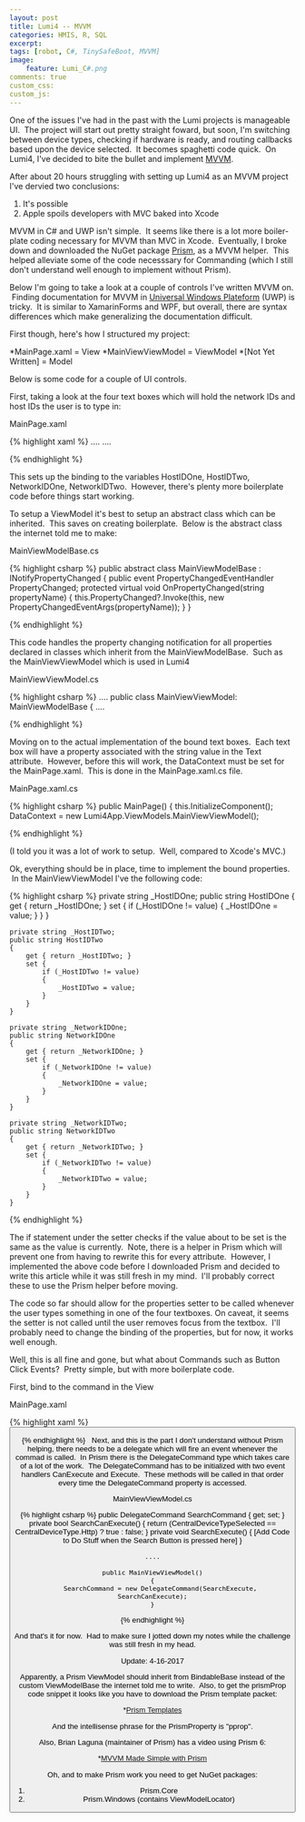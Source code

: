 ```yaml
---
layout: post
title: Lumi4 -- MVVM
categories: HMIS, R, SQL
excerpt: 
tags: [robot, C#, TinySafeBoot, MVVM]
image: 
    feature: Lumi_C#.png 
comments: true
custom_css:
custom_js: 
---
```


One of the issues I've had in the past with the Lumi projects is manageable UI.  The project will start out pretty straight foward, but soon, I'm switching between device types, checking if hardware is ready, and routing callbacks based upon the device selected.  It becomes spaghetti code quick.  On Lumi4, I've decided to bite the bullet and implement [MVVM](https://en.wikipedia.org/wiki/Model%E2%80%93view%E2%80%93viewmodel).  

After about 20 hours struggling with setting up Lumi4 as an MVVM project I've dervied two conclusions:

1.  It's possible
2.  Apple spoils developers with MVC baked into Xcode

MVVM in C# and UWP isn't simple.  It seems like there is a lot more boiler-plate coding necessary for MVVM than MVC in Xcode.  Eventually, I broke down and downloaded the NuGet package [Prism](https://github.com/PrismLibrary/Prism), as a MVVM helper.  This helped alleviate some of the code necesssary for Commanding (which I still don't understand well enough to implement without Prism).   

Below I'm going to take a look at a couple of controls I've written MVVM on.  Finding documentation for MVVM in [Universal Windows Plateform](https://en.wikipedia.org/wiki/Universal_Windows_Platform) (UWP) is tricky.  It is similar to XamarinForms and WPF, but overall, there are syntax differences which make generalizing the documentation difficult.  

First though, here's how I structured my project:

*MainPage.xaml = View
*MainViewViewModel = ViewModel
*[Not Yet Written] = Model

Below is some code for a couple of UI controls.  

First, taking a look at the four text boxes which will hold the network IDs and host IDs the user is to type in:  

MainPage.xaml

{% highlight xaml %}
    ....
    <TextBox x:Name="NetworkIDOne" Text="{Binding HostIDOne, Mode=TwoWay}" VerticalAlignment="Center" HorizontalAlignment="Stretch" TextAlignment="Center" Grid.Column="1"/>
    <TextBox x:Name="NetworkIDTwo" Text="{Binding HostIDTwo, Mode=TwoWay}" VerticalAlignment="Center" HorizontalAlignment="Stretch" TextAlignment="Center" Grid.Column="2"/>
    <TextBox x:Name="HostIDOne" Text="{Binding NetworkIDOne, Mode=TwoWay}" VerticalAlignment="Center" HorizontalAlignment="Stretch" TextAlignment="Center" Grid.Column="3"/>
    <TextBox x:Name="HostIDTwo" Text="{Binding NetworkIDTwo, Mode=TwoWay}" VerticalAlignment="Center" HorizontalAlignment="Stretch" TextAlignment="Center" Grid.Column="4"/>
    ....

{% endhighlight %}

This sets up the binding to the variables HostIDOne, HostIDTwo, NetworkIDOne, NetworkIDTwo.  However, there's plenty more boilerplate code before things start working.   

To setup a ViewModel it's best to setup an abstract class which can be inherited.  This saves on creating boilerplate.  Below is the abstract class the internet told me to make:  

MainViewModelBase.cs

{% highlight csharp %}
    public abstract class MainViewModelBase : INotifyPropertyChanged
    {
    	public event PropertyChangedEventHandler PropertyChanged;
    	protected virtual void OnPropertyChanged(string propertyName)
    	{
    		this.PropertyChanged?.Invoke(this, new PropertyChangedEventArgs(propertyName));
    	}
    }

{% endhighlight %}

This code handles the property changing notification for all properties declared in classes which inherit from the MainViewModelBase.  Such as the MainViewViewModel which is used in Lumi4  

MainViewViewModel.cs

{% highlight csharp %}
    ....
        public class MainViewViewModel: MainViewModelBase
        {
    ....

{% endhighlight %}

Moving on to the actual implementation of the bound text boxes.  Each text box will have a property associated with the string value in the Text attribute.  However, before this will work, the DataContext must be set for the MainPage.xaml.  This is done in the MainPage.xaml.cs file.  

MainPage.xaml.cs

{% highlight csharp %}
    public MainPage()
    {
    	this.InitializeComponent();
    	DataContext = new Lumi4App.ViewModels.MainViewViewModel();

{% endhighlight %}

(I told you it was a lot of work to setup.  Well, compared to Xcode's MVC.)  

Ok, everything should be in place, time to implement the bound properties.  In the MainViewViewModel I've the following code:

{% highlight csharp %}
    private string _HostIDOne;
    public string HostIDOne
    {
    	get { return _HostIDOne; }
    	set {
    		if (_HostIDOne != value)
    		{
    			_HostIDOne = value;
    		}
    	}
    }

    private string _HostIDTwo;
    public string HostIDTwo
    {
    	get { return _HostIDTwo; }
    	set {
    		if (_HostIDTwo != value)
    		{
    			_HostIDTwo = value;
    		}
    	}
    }

    private string _NetworkIDOne;
    public string NetworkIDOne
    {
    	get { return _NetworkIDOne; }
    	set {
    		if (_NetworkIDOne != value)
    		{
    			_NetworkIDOne = value;
    		}
    	}
    }

    private string _NetworkIDTwo;
    public string NetworkIDTwo
    {
    	get { return _NetworkIDTwo; }
    	set {
    		if (_NetworkIDTwo != value)
    		{
    			_NetworkIDTwo = value;
    		}
    	}
    }
    
{% endhighlight %}

The if statement under the setter checks if the value about to be set is the same as the value is currently.  Note, there is a helper in Prism which will prevent one from having to rewrite this for every attribute.  However, I implemented the above code before I downloaded Prism and decided to write this article while it was still fresh in my mind.  I'll probably correct these to use the Prism helper before moving.  

The code so far should allow for the properties setter to be called whenever the user types something in one of the four textboxes. On caveat, it seems the setter is not called until the user removes focus from the textbox.  I'll probably need to change the binding of the properties, but for now, it works well enough.  

Well, this is all fine and gone, but what about Commands such as Button Click Events?  Pretty simple, but with more boilerplate code.  

First, bind to the command in the View  

MainPage.xaml

{% highlight xaml %}
    <Button x:Name="Search" Command="{Binding SearchCommand, Mode=TwoWay}" Padding="2" >

{% endhighlight %}
  Next, and this is the part I don't understand without Prism helping, there needs to be a delegate which will fire an event whenever the commad is called.  In Prism there is the DelegateCommand type which takes care of a lot of the work.  The DelegateCommand has to be initialized with two event handlers CanExecute and Execute.  These methods will be called in that order every time the DelegateCommand property is accessed.  

MainViewViewModel.cs

{% highlight csharp %}
    public DelegateCommand SearchCommand { get; set; }
    private bool SearchCanExecute()
    {
    	return (CentralDeviceTypeSelected == CentralDeviceType.Http) ? true : false;
    }
    private void SearchExecute()
    {
        [Add Code to Do Stuff when the Search Button is pressed here]
    }

    ....

    public MainViewViewModel()
    {
    	SearchCommand = new DelegateCommand(SearchExecute, SearchCanExecute);
    }

{% endhighlight %}

And that's it for now.  Had to make sure I jotted down my notes while the challenge was still fresh in my head.  

Update: 4-16-2017  

Apparently, a Prism ViewModel should inherit from BindableBase instead of the custom ViewModelBase the internet told me to write.  Also, to get the prismProp code snippet it looks like you have to download the Prism template packet:

*[Prism Templates](https://marketplace.visualstudio.com/items?itemName=BrianLagunas.PrismTemplatePack)

And the intellisense phrase for the PrismProperty is "pprop".  

Also, Brian Laguna (maintainer of Prism) has a video using Prism 6:

*[MVVM Made Simple with Prism](https://www.youtube.com/watch?v=ZfBy2nfykqY)

Oh, and to make Prism work you need to get NuGet packages:

1.  Prism.Core
2.  Prism.Windows (contains ViewModelLocator)